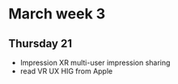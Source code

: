 # March week 3

## Thursday 21

- Impression XR multi-user impression sharing
- read VR UX HIG from Apple